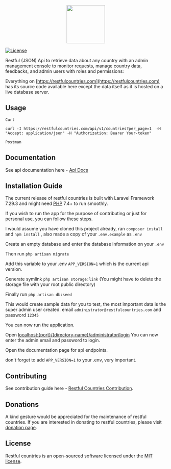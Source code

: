 <p align="center"><a href="https://restfulcountries.com" target="_blank"><img src="https://restfulcountries.com/storage/images/logo/restful-logo-VERTICAL-SVG.svg" width="120"></a></p>

<p align="center">

<a href="https://github.com/Naterus/restful-countries/blob/main/LICENSE"><img src="https://restfulcountries.com/storage/images/license-mit.svg" alt="License"></a>
</p>


Restful (JSON) Api to retrieve data about any country with an admin management console to monitor requests, manage country data, feedbacks, and admin users with roles and permissions:

Everything on [https://restfulcountries.com](https://restfulcountries.com) has its source code available here except the data itself as it is hosted on a live database server.

## Usage
`Curl`

```angular2html
curl -I https://restfulcountries.com/api/v1/countries?per_page=1  -H "Accept: application/json" -H "Authorization: Bearer Your-token"

```
`Postman`


## Documentation
See api documentation here -  [Api Docs](https://restfulcountries.com/api-documentation)

## Installation Guide
The current release of restful countries is built with Laravel Framework 7.29.3 and might need [PHP](https://php.net) 7.4+ to run smoothly.

If you wish to run the app for the purpose of contributing or just for personal use, you can follow these steps.

I would assume you have cloned this project already, ran `composer install` and
 `npm install` , also made a copy of your `.env.example` as `.env` 

Create an empty database and enter the database information on your `.env`

Then run `php artisan migrate`

Add this variable to your .env
`APP_VERSION=1` which is the current api version.

Generate symlink `php artisan storage:link` (You might have to delete the storage file with your root public directory)

Finally run `php artisan db:seed`

This would create sample data for you to test, the most important data is the super admin user created.
email `administrator@restfulcountries.com` and password `12345`

You can now run the application.

 Open  [localhost:{port}/{directory-name}/administrator/login](#)
You can now enter the admin email and password to login.

Open the documentation page for api endpoints.

don't forget to add `APP_VERSION=1` to your .env, very important.
## Contributing

See contribution  guide here - [Restful Countries Contribution](https://laravel.com/docs/contributions).

## Donations

A kind gesture would be appreciated for the maintenance of restful countries. If you are interested in donating to restful countries, please visit [donation page](https://restfulcountries.com/donation).


## License

Restful countries is an open-sourced software licensed under the [MIT license](https://opensource.org/licenses/MIT).
